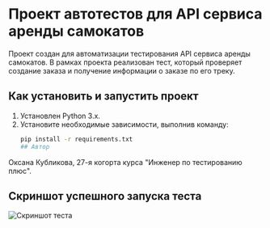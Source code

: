 # Проект автотестов для API сервиса аренды самокатов

Проект создан для автоматизации тестирования API сервиса аренды самокатов. В рамках проекта реализован тест, который проверяет создание заказа и получение информации о заказе по его треку.

## Как установить и запустить проект

1. Установлен Python 3.x.
2. Установите необходимые зависимости, выполнив команду:
   ```bash
   pip install -r requirements.txt
   ## Автор
Оксана Кубликова, 27-я когорта курса "Инженер по тестированию плюс".
## Скриншот успешного запуска теста
![Скриншот теста](test_screenshot.png)